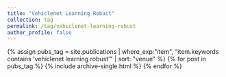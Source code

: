 ```yaml
---
title: "Vehiclenet Learning Robust"
collection: tag
permalink: /tag/vehiclenet-learning-robust
author_profile: false
---
```

{% assign pubs_tag = site.publications | where_exp:"item", "item.keywords contains 'vehiclenet learning robust'" | sort: "venue" %}
{% for post in pubs_tag %}
  {% include archive-single.html %}
{% endfor %}